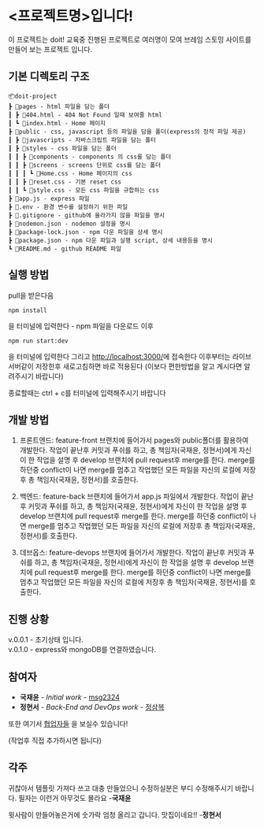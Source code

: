 # <프로젝트명>입니다!

이 프로젝트는 doit! 교육중 진행된 프로젝트로 여러명이 모여 브레임 스토밍 사이트를 만들어 보는 프로젝트 입니다.

## 기본 디렉토리 구조

```
📦doit-project
┣ 📂pages - html 파일을 담는 폴더
┃ ┣ 📜404.html - 404 Not Found 일때 보여줄 html
┃ ┗ 📜index.html - Home 페이지
┣ 📂public - css, javascript 등의 파일을 담을 폴더(express의 정적 파일 제공)
┃ ┣ 📂javascripts - 자바스크립트 파일을 담는 폴터
┃ ┣ 📂styles - css 파일을 담는 폴더
┃ ┃ ┣ 📂components - components 의 css를 담는 폴더
┃ ┃ ┣ 📂screens - screens 단위로 css를 담는 폴더
┃ ┃ ┃ ┗ 📜Home.css - Home 페이지의 css
┃ ┃ ┣ 📜reset.css - 기본 reset css
┃ ┃ ┗ 📜style.css - 모든 css 파일을 규합하는 css
┣ 📜app.js - express 파일
┣ 📜.env - 환경 변수를 설정하기 위한 파일
┣ 📜.gitignore - github에 올라가지 않을 파일을 명시
┣ 📜nodemon.json - nodemon 설정을 명시
┣ 📜package-lock.json - npm 다운 파일을 상세 명시
┣ 📜package.json - npm 다운 파일과 실행 script, 상세 내용등을 명시
┗ 📜README.md - github README 파일
```

## 실행 방법

pull을 받은다음

```
npm install
```

을 터미널에 입력한다 - npm 파일을 다운로드
이후

```
npm run start:dev
```

을 터미널에 입력한다 그리고 [http://localhost:3000/](http://localhost:3000/)에 접속한다
이후부터는 라이브 서버같이 저장한후 새로고침하면 바로 적용된다
(이보다 편한방법을 알고 계시다면 알려주시기 바랍니다)

종료할때는 ctrl + c를 터미널에 입력해주시기 바랍니다

## 개발 방법

1. 프론트엔드: feature-front 브랜치에 들어가서 pages와 public폴더를 활용하여 개발한다. 작업이 끝난후 커밋과 푸쉬를 하고, 총 책임자(국재윤, 정현서)에게 자신이 한 작업을 설명 후 develop 브랜치에 pull request후 merge를 한다. merge를 하던중 conflict이 나면 merge를 멈추고 작업했던 모든 파일을 자신의 로컬에 저장후 총 책임자(국재윤, 정현서)를 호출한다.

2. 백엔드: feature-back 브랜치에 들어가서 app.js 파일에서 개발한다. 작업이 끝난후 커밋과 푸쉬를 하고, 총 책임자(국재윤, 정현서)에게 자신이 한 작업을 설명 후 develop 브랜치에 pull request후 merge를 한다. merge를 하던중 conflict이 나면 merge를 멈추고 작업했던 모든 파일을 자신의 로컬에 저장후 총 책임자(국재윤, 정현서)를 호출한다.

3. 데브옵스: feature-devops 브랜치에 들어가서 개발한다. 작업이 끝난후 커밋과 푸쉬를 하고, 총 책임자(국재윤, 정현서)에게 자신이 한 작업을 설명 후 develop 브랜치에 pull request후 merge를 한다. merge를 하던중 conflict이 나면 merge를 멈추고 작업했던 모든 파일을 자신의 로컬에 저장후 총 책임자(국재윤, 정현서)를 호출한다.

## 진행 상황

v.0.0.1 - 초기상태 입니다.
<br>
v.0.1.0 - express와 mongoDB를 연결하였습니다.

## 참여자

- **국재윤** - _Initial work_ - [msg2324](https://github.com/igiza1213)
- **정현서** - _Back-End and DevOps work_ - [정삼복](https://github.com/NANONANDFLASH)

또한 여기서 [협업자들](https://github.com/SRH-doit) 을 보실수 있습니다!

(작업후 직접 추가하시면 됩니다)

## 각주

귀찮아서 템플릿 가져다 쓰고 대충 만들었으니 수정하실분은 부디 수정해주시기 바랍니다.
필자는 이런거 아무것도 몰라요 -**국재윤**

윗사람이 만들어놓은거에 숫가락 엄청 올리고 갑니다.
맛집이네요!! -**정현서**

<!-- These instructions will get you a copy of the project up and running on your local machine for development and testing purposes. See deployment for notes on how to deploy the project on a live system. -->

<!-- ### Prerequisites

What things you need to install the software and how to install them

```
Give examples
```

### Installing

A step by step series of examples that tell you how to get a development env running

Say what the step will be

```
Give the example
```

And repeat

```
until finished
```

End with an example of getting some data out of the system or using it for a little demo

## Running the tests

Explain how to run the automated tests for this system

### Break down into end to end tests

Explain what these tests test and why

```
Give an example
```

### And coding style tests

Explain what these tests test and why

```
Give an example
``` -->

<!-- ## Deployment

Add additional notes about how to deploy this on a live system

## Built With

* [Dropwizard](http://www.dropwizard.io/1.0.2/docs/) - The web framework used
* [Maven](https://maven.apache.org/) - Dependency Management
* [ROME](https://rometools.github.io/rome/) - Used to generate RSS Feeds

## Contributing

Please read [CONTRIBUTING.md](https://gist.github.com/PurpleBooth/b24679402957c63ec426) for details on our code of conduct, and the process for submitting pull requests to us.

## Versioning

We use [SemVer](http://semver.org/) for versioning. For the versions available, see the [tags on this repository](https://github.com/your/project/tags).  -->
